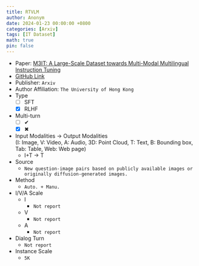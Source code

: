```yaml
---
title: RTVLM
author: Anonym
date: 2024-01-23 00:00:00 +0800
categories: [Arxiv]
tags: [IT Dataset]
math: true
pin: false
---
```


- Paper: [M3IT: A Large-Scale Dataset towards Multi-Modal Multilingual Instruction Tuning](https://arxiv.org/abs/2401.12915)
- [GitHub Link](https://huggingface.co/datasets/MMInstruction/RedTeamingVLM)
- Publisher: `Arxiv`
- Author Affiliation: `The University of Hong Kong`
- Type
  + [ ] SFT
  + [x] RLHF
- Multi-turn
  + [ ] &#x2714;
  + [x] &#x2716;
- Input Modalities $\rightarrow$ Output Modalities <br />(I: Image, V: Video, A: Audio, 3D: Point Cloud, T: Text, B: Bounding box, Tab: Table, Web: Web page)
  + I+T $\rightarrow$ T
- Source
  + `New question-image pairs based on publicly available images
or originally diffusion-generated images.`
- Method
  + `Auto. + Manu.`
- I/V/A Scale
  + I
    * `Not report`
  + V
    * `Not report`
  + A
    * `Not report`
- Dialog Turn
  + `Not report`
- Instance Scale
  + `5K`
